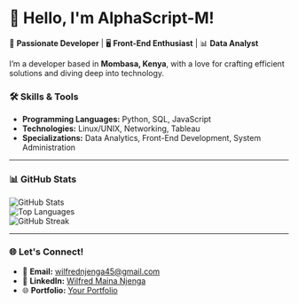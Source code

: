 # 👋 Hello, I'm AlphaScript-M!

🚀 **Passionate Developer** | 🖥️ **Front-End Enthusiast** | 📊 **Data Analyst**  

I’m a developer based in **Mombasa, Kenya**, with a love for crafting efficient solutions and diving deep into technology.  

### 🛠 Skills & Tools
- **Programming Languages:** Python, SQL, JavaScript 
- **Technologies:** Linux/UNIX, Networking, Tableau  
- **Specializations:** Data Analytics, Front-End Development, System Administration  

---

### 📊 GitHub Stats
![GitHub Stats](https://github-readme-stats.vercel.app/api?username=AlphaScript-M&show_icons=true&theme=radical)  
![Top Languages](https://github-readme-stats.vercel.app/api/top-langs/?username=AlphaScript-M&layout=compact&theme=radical)  
![GitHub Streak](https://github-readme-streak-stats.herokuapp.com/?user=AlphaScript-M&theme=radical)  

---

### 🌐 Let's Connect!
- 📧 **Email:** [wilfrednjenga45@gmail.com](mailto:wilfrednjenga45@gmail.com)  
- 💼 **LinkedIn:** [Wilfred Maina Njenga](https://www.linkedin.com/in/wilfred-m-njenga-a80775266/)  
- 🌐 **Portfolio:** [Your Portfolio](https://yourportfolio.com)  
